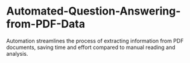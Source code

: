 # Automated-Question-Answering-from-PDF-Data
Automation streamlines the process of extracting information from PDF documents, saving time and effort compared to manual reading and analysis.
